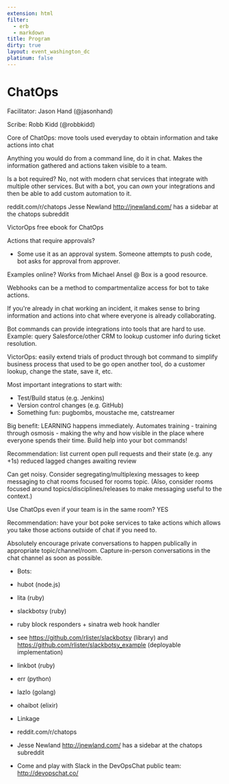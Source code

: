 ```yaml
---
extension: html
filter:
  - erb
  - markdown
title: Program
dirty: true
layout: event_washington_dc
platinum: false
---
```


# ChatOps

Facilitator: Jason Hand (@jasonhand)

Scribe: Robb Kidd (@robbkidd)

Core of ChatOps: move tools used everyday to obtain information and take actions into chat

Anything you would do from a command line, do it in chat. Makes the information gathered and actions taken visible to a team.

Is a bot required? No, not with modern chat services that integrate with multiple other services. But with a bot, you can *own* your integrations and then be able to add custom automation to it.

reddit.com/r/chatops
Jesse Newland http://jnewland.com/ has a sidebar at the chatops subreddit

VictorOps free ebook for ChatOps

Actions that require approvals?
* Some use it as an approval system. Someone attempts to push code, bot asks for approval from approver.

Examples online? Works from Michael Ansel @ Box is a good resource.

Webhooks can be a method to compartmentalize access for bot to take actions.

If you're already in chat working an incident, it makes sense to bring information and actions into chat where everyone is already collaborating.

Bot commands can provide integrations into tools that are hard to use. Example: query Salesforce/other CRM to lookup customer info during ticket resolution.

VictorOps: easily extend trials of product through bot command to simplify business process that used to be go open another tool, do a customer lookup, change the state, save it, etc.

Most important integrations to start with:
* Test/Build status (e.g. Jenkins)
* Version control changes (e.g. GitHub)
* Something fun: pugbombs, moustache me, catstreamer

Big benefit: LEARNING happens immediately. Automates training - training through osmosis - making the why and how visible in the place where everyone spends their time. Build help into your bot commands!

Recommendation: list current open pull requests and their state (e.g. any +1s) reduced lagged changes awaiting review

Can get noisy. Consider segregating/multiplexing messages to keep messaging to chat rooms focused for rooms topic. (Also, consider rooms focused around topics/disciplines/releases to make messaging useful to the context.)

Use ChatOps even if your team is in the same room? YES

Recommendation: have your bot poke services to take actions which allows you take those actions outside of chat if you need to.

Absolutely encourage private conversations to happen publically in appropriate topic/channel/room. Capture in-person conversations in the chat channel as soon as possible.

* Bots:
* hubot (node.js)
* lita (ruby)
* slackbotsy (ruby)
* ruby block responders + sinatra web hook handler
* see https://github.com/rlister/slackbotsy (library) and https://github.com/rlister/slackbotsy_example (deployable implementation)
* linkbot (ruby)
* err (python)
* lazlo (golang)
* ohaibot (elixir)

* Linkage
* reddit.com/r/chatops
* Jesse Newland http://jnewland.com/ has a sidebar at the chatops subreddit
* Come and play with Slack in the DevOpsChat public team: http://devopschat.co/
